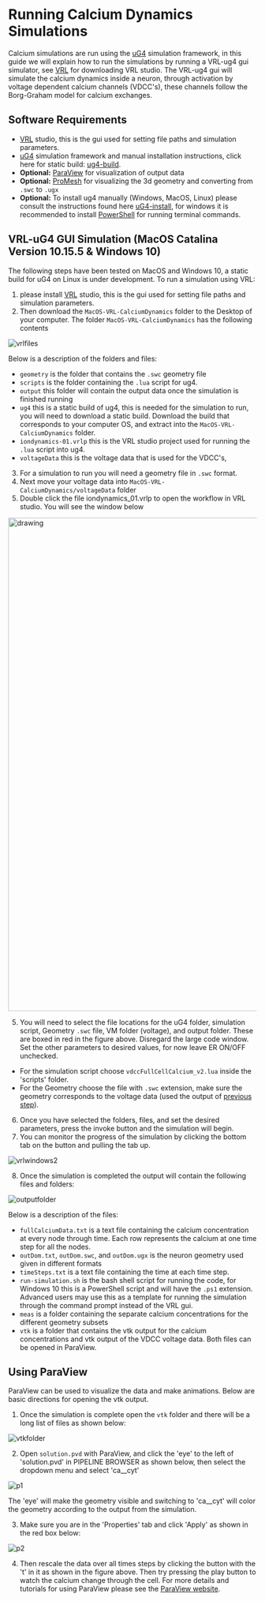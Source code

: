 # Running Calcium Dynamics Simulations
Calcium simulations are run using the [uG4](https://github.com/UG4) simulation framework, in this guide we will explain how to run the simulations by 
running a VRL-ug4 gui simulator, see [VRL](https://vrl-studio.mihosoft.eu/) for downloading VRL studio. 
The VRL-ug4 gui will simulate the calcium dynamics inside a neuron, through activation by voltage dependent calcium channels (VDCC's), these channels follow the Borg-Graham model for calcium exchanges.

## Software Requirements
* [VRL](https://vrl-studio.mihosoft.eu/) studio, this is the gui used for setting file paths and simulation parameters.
* [uG4](https://github.com/UG4) simulation framework and manual installation instructions, click here for static build: [ug4-build](http://doi.org/10.5281/zenodo.3995132).
* **Optional:** [ParaView](https://www.paraview.org/download/) for visualization of output data
* **Optional:** [ProMesh](http://www.promesh3d.com/) for visualizing the 3d geometry and converting from <code>.swc</code> to <code>.ugx</code>
* **Optional:** To install ug4 manually (Windows, MacOS, Linux) please consult the instructions found here [uG4-install](https://github.com/UG4/ughub), for windows it is recommended to install [PowerShell](https://docs.microsoft.com/en-us/powershell/scripting/install/installing-powershell?view=powershell-7) for running terminal commands.

## VRL-uG4 GUI Simulation (MacOS Catalina Version 10.15.5 & Windows 10)
The following steps have been tested on MacOS and Windows 10, a static build for uG4 on Linux is under development.
To run a simulation using VRL:
1. please install [VRL](https://vrl-studio.mihosoft.eu/) studio, this is the gui used for setting file paths and simulation parameters. 
2. Then download the <code>MacOS-VRL-CalciumDynamics</code> folder to the Desktop of your computer.
The folder <code>MacOS-VRL-CalciumDynamics</code> has the following contents

![vrlfiles](images/vrlfiles.png)

Below is a description of the folders and files:
  - <code>geometry</code> is the folder that contains the <code>.swc</code> geometry file
  - <code>scripts</code> is the folder containing the <code>.lua</code> script for ug4.
  - <code>output</code> this folder will contain the output data once the simulation is finished running
  - <code>ug4</code> this is a static build of ug4, this is needed for the simulation to run, you will need to download a static build. Download the build that corresponds to your computer OS, and extract into the <code>MacOS-VRL-CalciumDynamics</code> folder.
  - <code>iondynamics-01.vrlp</code> this is the VRL studio project used for running the <code>.lua</code> script into ug4. 
  - <code>voltageData</code> this is the voltage data that is used for the VDCC's, 

3. For a simulation to run you will need a geometry file in <code>.swc</code> format.
4. Next move your voltage data into <code>MacOS-VRL-CalciumDynamics/voltageData</code> folder
4. Double click the file iondynamics_01.vrlp to open the workflow in VRL studio. You will see the window below
	
<img src="images/vrlwindow.png" alt="drawing" width="1000"/>

5. You will need to select the file locations for the uG4 folder, simulation script, Geometry <code>.swc</code> file, VM folder (voltage), and output folder. 
These are boxed in red in the figure above. Disregard the large code window. Set the other parameters to desired values, for now leave ER ON/OFF unchecked.
  - For the simulation script choose <code>vdccFullCellCalcium\_v2.lua</code> inside the 'scripts' folder.
  - For the Geometry choose the file with <code>.swc</code> extension, make sure the geometry corresponds to the voltage data (used the output of [previous step](../7_NEURON_UG4_Interface)).
6. Once you have selected the folders, files, and set the desired parameters, press the invoke button and the simulation will begin.
7. You can  monitor the progress of the simulation by clicking the bottom tab on the button and pulling the tab up.

![vrlwindows2](images/vrlwindow2.png)

8. Once the simulation is completed the output will contain the following files and folders:

![outputfolder](images/output.png)

Below is a description of the files:
  - <code>fullCalciumData.txt</code> is a text file containing the calcium concentration at every node through time. Each row represents the calcium at one time step for all the nodes.
  - <code>outDom.txt</code>, <code>outDom.swc</code>, and <code>outDom.ugx</code> is the neuron geometry used given in different formats
  - <code>timeSteps.txt</code> is a text file containing the time at each time step.
  - <code>run-simulation.sh</code> is the bash shell script for running the code, for Windows 10 this is a PowerShell script and will have the <code>.ps1</code> extension. Advanced users may use this as a template for running the simulation through the command prompt instead of the VRL gui.
  - <code>meas</code> is a folder containing the separate calcium concentrations for the different geometry subsets
  - <code>vtk</code> is a folder that contains the vtk output for the calcium concentrations and vtk output of the VDCC voltage data. Both files can be opened in ParaView.

## Using ParaView
ParaView can be used to visualize the data and make animations. Below are basic directions for opening the vtk output.
1. Once the simulation is complete open the <code>vtk</code> folder and there will be a long list of files as shown below:

![vtkfolder](images/vtkpic.png)

2. Open <code>solution.pvd</code> with ParaView, and click the 'eye' to the left of 'solution.pvd' in PIPELINE BROWSER as shown below, then select the dropdown menu and select 'ca__cyt'

![p1](images/paraview1pic.png)

The 'eye' will make the geometry visible and switching to 'ca__cyt' will color the geometry according to the output from the simulation.

3. Make sure you are in the 'Properties' tab and click 'Apply' as shown in the red box below: 

![p2](images/paraview2pic.png)

4. Then rescale the data over all times steps by clicking the button with the 't' in it as shown in the figure above. Then try pressing the play button to watch the calcium change through the cell.
For more details and tutorials for using ParaView please see the [ParaView website](https://www.paraview.org/paraview-guide/).



